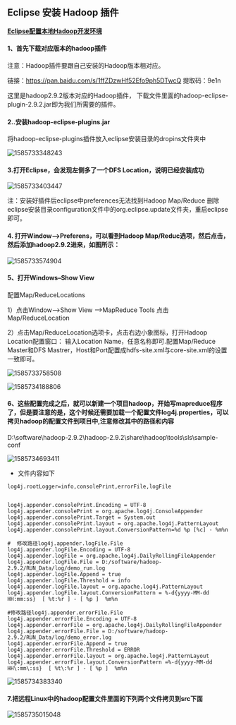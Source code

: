 ## Eclipse 安装 Hadoop 插件

**[Eclipse配置本地Hadoop开发环境](https://blog.csdn.net/weixin_44322234/article/details/105248496)**

#### 1、首先下载对应版本的hadoop插件 

注意：Hadoop插件要跟自己安装的Hadoop版本相对应。

链接：https://pan.baidu.com/s/1ffZDzwHf52Efo9ph5DTwcQ 
提取码：9e1n

这里是hadoop2.9.2版本对应的Hadoop插件， 下载文件里面的hadoop-eclipse-plugin-2.9.2.jar即为我们所需要的插件。

#### 2..安装hadoop-eclipse-plugins.jar

将hadoop-eclipse-plugins插件放入eclipse安装目录的dropins文件夹中

![1585733348243](C:\Users\David\AppData\Roaming\Typora\typora-user-images\1585733348243.png)

#### 3.打开Eclipse，会发现左侧多了一个DFS Location，说明已经安装成功  

![1585733403447](C:\Users\David\AppData\Roaming\Typora\typora-user-images\1585733403447.png)

注：安装好插件后eclipse中preferences无法找到Hadoop Map/Reduce 删除eclipse安装目录configuration文件中的org.eclipse.update文件夹，重启eclipse即可。 

 #### 4. 打开Window-->Preferens，可以看到Hadoop Map/Reduc选项，然后点击，然后添加hadoop2.9.2进来，如图所示： 

  ![1585733574904](C:\Users\David\AppData\Roaming\Typora\typora-user-images\1585733574904.png)

#### 5、打开Windows–Show View 

配置Map/ReduceLocations

  1）点击Window-->Show View -->MapReduce Tools  点击Map/ReduceLocation

  2）点击Map/ReduceLocation选项卡，点击右边小象图标，打开Hadoop Location配置窗口： 输入Location Name，任意名称即可.配置Map/Reduce Master和DFS Mastrer，Host和Port配置成hdfs-site.xml与core-site.xml的设置一致即可。

![1585733758508](C:\Users\David\AppData\Roaming\Typora\typora-user-images\1585733758508.png)



![1585734188806](C:\Users\David\AppData\Roaming\Typora\typora-user-images\1585734188806.png)

#### 6、这些配置完成之后，就可以新建一个项目hadoop，开始写mapreduce程序了，但是要注意的是，这个时候还需要加载一个配置文件log4j.properties，可以拷贝hadoop的配置文件到项目中,注意修改其中的路径和内容

D:\software\hadoop-2.9.2\hadoop-2.9.2\share\hadoop\tools\sls\sample-conf

![1585734693411](C:\Users\David\AppData\Roaming\Typora\typora-user-images\1585734693411.png)

* 文件内容如下

```
log4j.rootLogger=info,consolePrint,errorFile,logFile


log4j.appender.consolePrint.Encoding = UTF-8
log4j.appender.consolePrint = org.apache.log4j.ConsoleAppender
log4j.appender.consolePrint.Target = System.out
log4j.appender.consolePrint.layout = org.apache.log4j.PatternLayout
log4j.appender.consolePrint.layout.ConversionPattern=%d %p [%c] - %m%n

#  修改路径log4j.appender.logFile.File 
log4j.appender.logFile.Encoding = UTF-8
log4j.appender.logFile = org.apache.log4j.DailyRollingFileAppender
log4j.appender.logFile.File = D:/software/hadoop-2.9.2/RUN_Data/log/demo_run.log
log4j.appender.logFile.Append = true
log4j.appender.logFile.Threshold = info
log4j.appender.logFile.layout = org.apache.log4j.PatternLayout
log4j.appender.logFile.layout.ConversionPattern = %-d{yyyy-MM-dd HH:mm:ss}  [ %t:%r ] - [ %p ]  %m%n

#修改路径log4j.appender.errorFile.File
log4j.appender.errorFile.Encoding = UTF-8
log4j.appender.errorFile = org.apache.log4j.DailyRollingFileAppender
log4j.appender.errorFile.File = D:/software/hadoop-2.9.2/RUN_Data/log/demo_error.log
log4j.appender.errorFile.Append = true
log4j.appender.errorFile.Threshold = ERROR
log4j.appender.errorFile.layout = org.apache.log4j.PatternLayout
log4j.appender.errorFile.layout.ConversionPattern =%-d{yyyy-MM-dd HH\:mm\:ss}  [ %t\:%r ] - [ %p ]  %m%n
```

![1585734383340](C:\Users\David\AppData\Roaming\Typora\typora-user-images\1585734383340.png)

#### 7.把远程Linux中的hadoop配置文件里面的下列两个文件拷贝到src下面



![1585735015048](C:\Users\David\AppData\Roaming\Typora\typora-user-images\1585735015048.png)